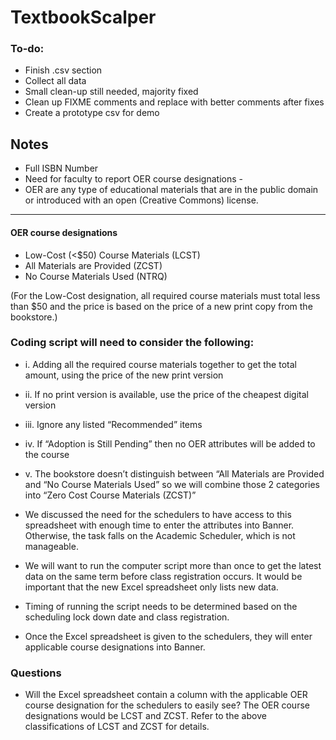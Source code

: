 # TextbookScalper

### To-do:  
- Finish .csv section
- Collect all data
- Small clean-up still needed, majority fixed
- Clean up FIXME comments and replace with better comments after fixes
- Create a prototype csv for demo

## Notes

- Full ISBN Number
- Need for faculty to report OER course designations -
- OER are any type of educational materials that are in the public domain or introduced with an open (Creative Commons) license.
____
#### OER course designations
- Low-Cost (<$50) Course Materials (LCST)
- All Materials are Provided (ZCST)
- No Course Materials Used (NTRQ)

(For the Low-Cost designation, all required course materials must total less than $50 and the price is based on the price of a new print copy from the bookstore.)

### Coding script will need to consider the following:

- i. Adding all the required course materials together to get the total amount, using the price of the new print version

- ii. If no print version is available, use the price of the cheapest digital version

- iii. Ignore any listed “Recommended” items

- iv. If “Adoption is Still Pending” then no OER attributes will be added to the course

- v. The bookstore doesn’t distinguish between “All Materials are Provided and “No Course Materials Used” so we will combine those 2 categories into “Zero Cost Course Materials (ZCST)”

- We discussed the need for the schedulers to have access to this spreadsheet with enough time to enter the attributes into Banner. Otherwise, the task falls on the Academic Scheduler, which is not manageable. 

- We will want to run the computer script more than once to get the latest data on the same term before class registration occurs. It would be important that the new Excel spreadsheet only lists new data. 

- Timing of running the script needs to be determined based on the scheduling lock down date and class registration. 

- Once the Excel spreadsheet is given to the schedulers, they will enter applicable course designations into Banner.

### Questions

- Will the Excel spreadsheet contain a column with the applicable OER course designation for the schedulers to easily see? The OER course designations would be LCST and ZCST. Refer to the above classifications of LCST and ZCST for details.